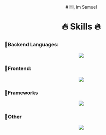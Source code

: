 <div>
<p  align="center">
# Hi, im Samuel      
<br>

# <p align="center">🔥 Skills 🔥</p>

### 🔹Backend Languages:ㅤㅤㅤㅤㅤㅤㅤ
<p align="center">
  <a href="https://skillicons.dev">
    <img src="https://skillicons.dev/icons?i=cs,java" />
  </a>
</p>
 
### 🔹Frontend:ㅤㅤㅤㅤㅤㅤㅤ
<p align="center">
  <a href="https://skillicons.dev">
    <img src="https://skillicons.dev/icons?i=ts, html, css" />
  </a>
</p>

### 🔹Frameworksㅤ
<p align="center">
  <a href="https://skillicons.dev">
    <img src="https://skillicons.dev/icons?i=angular" />
  </a>
</p>
  
### 🔹Otherㅤ
<p align="center">
  <a href="https://skillicons.dev">
    <img src="https://skillicons.dev/icons?i=git,visualstudio, vscode, azure, github" />
  </a>
</p>
</div>
